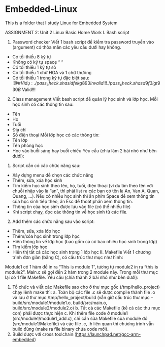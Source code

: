 # Embedded-Linux
This is a folder that I study Linux for Embedded System

ASSIGNMENT 2: 
Unit 2 Linux Basic Home Work
I.	Bash script
1.	Password checker
Viết 1 bash script để kiểm tra password truyền vào (argument) có thỏa mãn các yêu cầu dưới hay không.
-	Có tối thiểu 8 ký tự
-	Không có ký tự space “ “
-	Có tối thiểu 1 ký tự số
-	Có tối thiểu 1 chữ HOA và 1 chữ thường
-	Có tối thiểu 1 trong ký tự đặc biệt sau: !@#$%^&*
Ví dụ:
./pass_check.sh asidfekg893
Invalid!!!
./pass_check.sh asd9f3igt930B$
Valid!!!
2.	Class management
Viết bash script để quản lý học sinh và lớp học.
Mỗi học sinh có các thông tin sau:
-	Tên
-	Họ
-	Tuổi
-	Địa chỉ
-	Số điện thoại
Mỗi lớp học có các thông tin:
-	Tên lớp
-	Tên phòng học
-	Học vào buổi sáng hay buổi chiều
Yêu cầu (chia làm 2 bài nhỏ như bên dưới):
1.	Script cần có các chức năng sau:
-	Xây dựng menu để chọn các chức năng
-	Thêm, sửa, xóa học sinh
-	Tìm kiếm học sinh theo tên, họ, tuổi, điện thoại (ví dụ tìm theo tên với chuỗi nhập vào là “an”, thì phải list ra các bạn có tên là An, Van A, Quan, Quang, …). Nếu có nhiều học sinh thì ấn phím Space để xem thông tin của học sinh tiếp theo, ấn Esc để thoát phần xem thông tin.
-	Thông tin của học sinh được lưu vào file (có thể nhiều file)
-	Khi script chạy, đọc các thông tin về học sinh từ các file.
2.	Add thêm các chức năng sau vào script:
-	Thêm, sửa, xóa lớp học
-	Thêm/xóa học sinh trong lớp học
-	Hiện thông tin về lớp học (bao gồm cả có bao nhiêu học sinh trong lớp)
-	Tìm kiếm lớp học
-	Hiển thị tất cả các học sinh trong 1 lớp học
II.	Makefile
Viết 1 chương trình đơn giản (bằng C), có cấu trúc thư mục như hình:
 
Module1 có 1 hàm để in ra “This is module 1”, tương tự module2 in ra “this is module2”. Main.c sẽ gọi đến 2 hàm trong 2 module này. Trong mỗi thư mục lại có 1 file Makefile.
Yêu cầu (chia thành 2 bài nhỏ như bên dưới):
1.	Tổ chức và viết các Makefile sao cho ở thư mục gốc (/tmp/hello_project) chạy lênh make thì:
a.	Toàn bộ các file .c sẽ được compile thành file .o và lưu ở thư mục /tmp/hello_project/build (vẫn giữ cấu trúc thư mục – build/src/module1/module1.o, build/src/main.o, build/src/module2/module2.o)
b.	Tất cả các Makefile (kể cả các thư mục con) phải được thực hiện
c.	Khi thêm file code ở module1 (src/module1/module1_add.c), chỉ cần sửa Makefile của module đó (src/module1/Makefile) và các file .c, .h liên quan thì chương trình vẫn build đúng (make ra file binary chứa code mới).
2.	Build được với cross toolchain (https://launchpad.net/gcc-arm-embedded) 
